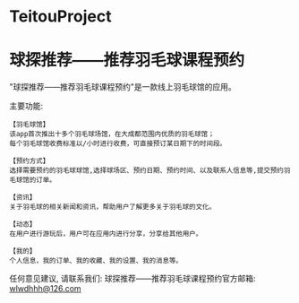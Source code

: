 # TeitouProject
# 球探推荐——推荐羽毛球课程预约

  "球探推荐——推荐羽毛球课程预约"是一款线上羽毛球馆的应用。

  主要功能:   
  
    【羽毛球馆】
    该app首次推出十多个羽毛球场馆，在大成都范围内优质的羽毛球馆；
    每个羽毛球馆收费标准以/小时进行收费，可直接预订某日期下的时间段。

    【预约方式】 
    选择需要预约的羽毛球球馆,选择球场区、预约日期、预约时间、以及联系人信息等,提交预约羽毛球馆的订单。

    【资讯】 
    关于羽毛球的相关新闻和资讯，帮助用户了解更多关于羽毛球的文化。

    【动态】
    在用户进行游玩后，用户可在应用内进行分享，分享给其他用户。

    【我的】 
    个人信息，我的订单、我的收藏、我的设置、我的消息等。

   任何意见建议, 请联系我们: 
   球探推荐——推荐羽毛球课程预约官方邮箱: wlwdhhh@126.com

